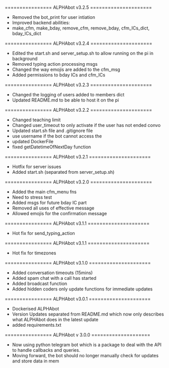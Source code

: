 ================ ALPHAbot v3.2.5 =====================
- Removed the bot_print for user intiation
- Improved backend abilities:
- make_cfm, make_bday, remove_cfm, remove_bday, cfm_ICs_dict, bday_ICs_dict

================ ALPHAbot v3.2.4 =====================
- Edited the start.sh and server_setup.sh to allow running on the pi in background
- Removed typing action processing msgs
- Changed the way emojis are added to the cfm_msg
- Added permissions to bday ICs and cfm_ICs

================ ALPHAbot v3.2.3 =====================
- Changed the logging of users added to members dict
- Updated README.md to be able to host it on the pi

================ ALPHAbot v3.2.2 =====================
- Changed teaching limit
- Changed user_timeout to only activate if the user has not ended convo
- Updated start.sh file and .gitignore file
- use username if the bot cannot access the
- updated DockerFile
- fixed getDatetimeOfNextDay function

================ ALPHAbot v3.2.1 =====================
- Hotfix for server issues
- Added start.sh (separated from server_setup.sh)

================ ALPHAbot v3.2.0 =====================
- Added the main cfm_menu fns
- Need to stress test
- Added msgs for future bday IC part
- Removed all uses of effective message
- Allowed emojis for the confirmation message

================ ALPHAbot v3.1.1 =====================
- Hot fix for send_typing_action

================ ALPHAbot v3.1.1 =====================
- Hot fix for timezones

================ ALPHAbot v3.1.0 =====================
- Added conversation timeouts (15mins)
- Added spam chat with a call has started
- Added broadcast function
- Added hidden coders only update functions for immediate updates

================ ALPHAbot v3.0.1 =====================
- Dockerised ALPHAbot
- Version Updates separated from README.md which now only describes what ALPHAbot does in the latest update
- added requirements.txt

================ ALPHAbot v 3.0.0 ====================
- Now using python telegram bot which is a package to deal with the API to handle callbacks and queries.
- Moving forward, the bot should no longer manually check for updates and store data in mem